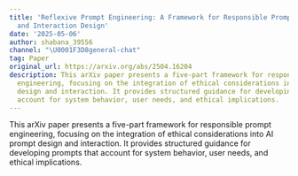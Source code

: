 ```yaml
---
title: 'Reflexive Prompt Engineering: A Framework for Responsible Prompt Engineering
  and Interaction Design'
date: '2025-05-06'
author: shabana_39556
channel: "\U0001F3D8general-chat"
tag: Paper
original_url: https://arxiv.org/abs/2504.16204
description: This arXiv paper presents a five-part framework for responsible prompt
  engineering, focusing on the integration of ethical considerations into AI prompt
  design and interaction. It provides structured guidance for developing prompts that
  account for system behavior, user needs, and ethical implications.
---
```


This arXiv paper presents a five-part framework for responsible prompt engineering, focusing on the integration of ethical considerations into AI prompt design and interaction. It provides structured guidance for developing prompts that account for system behavior, user needs, and ethical implications.
